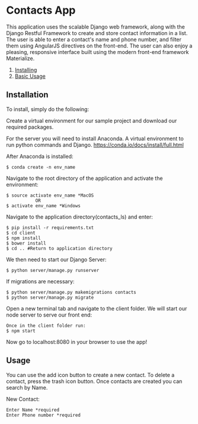 # Contacts App

This application uses the scalable Django web framework, along with the Django Restful Framework to create and store contact information in a list.
The user is able to enter a contact's name and phone number, and filter them using AngularJS directives on the front-end. 
The user can also enjoy a pleasing, responsive interface built using the modern front-end framework Materialize.

1. [Installing](#installation)
2. [Basic Usage](#usage)

## Installation

To install, simply do the following:

Create a virtual environment for our sample project and download our required packages.

For the server you will need to install Anaconda. A virtual environment to run python commands and Django.
https://conda.io/docs/install/full.html

After Anaconda is installed:
```
$ conda create -n env_name
```
Navigate to the root directory of the application and activate the environment:
```
$ source activate env_name *MacOS
           OR
$ activate env_name *Windows
```

Navigate to the application directory(contacts_ls) and enter:
```
$ pip install -r requirements.txt
$ cd client
$ npm install
$ bower install
$ cd .. #Return to application directory
```

We then need to start our Django Server:
```
$ python server/manage.py runserver
```
If migrations are necessary:
```
$ python server/manage.py makemigrations contacts
$ python server/manage.py migrate
```

Open a new terminal tab and navigate to the client folder. We will start our node server to serve our front end:
```
Once in the client folder run:
$ npm start
```
Now go to localhost:8080 in your browser to use the app!

## Usage

You can use the add icon button to create a new contact.
To delete a contact, press the trash icon button.
Once contacts are created you can search by Name.

New Contact:
```
Enter Name *required
Enter Phone number *required
```

